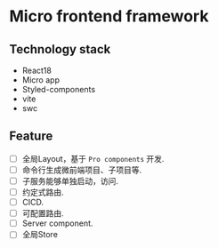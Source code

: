 # Micro frontend framework

## Technology stack
- React18
- Micro app
- Styled-components
- vite
- swc

## Feature
- [ ] 全局Layout，基于 `Pro components` 开发.
- [ ] 命令行生成微前端项目、子项目等.
- [ ] 子服务能够单独启动，访问.
- [ ] 约定式路由.
- [ ] CICD.
- [ ] 可配置路由.
- [ ] Server component.
- [ ] 全局Store
